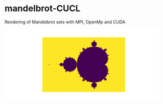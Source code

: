# mandelbrot-CUCL
Rendering of Mandelbrot sets with MPI, OpenMp and CUDA

![Rendering demo](demo.png)
